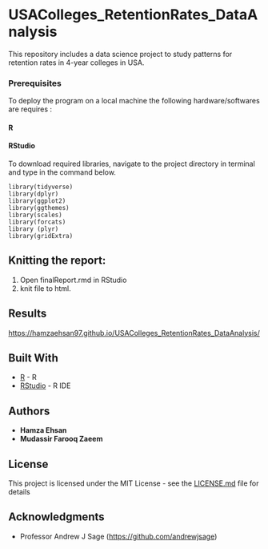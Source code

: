 # USAColleges_RetentionRates_DataAnalysis

This repository includes a data science project to study patterns for retention rates in 4-year colleges in USA.


### Prerequisites

To deploy the program on a local machine the following hardware/softwares are requires :

#### R
#### RStudio


To download required libraries, navigate to the project directory in terminal and type in the command below.

```
library(tidyverse) 
library(dplyr)
library(ggplot2)
library(ggthemes)
library(scales)
library(forcats)
library (plyr)
library(gridExtra)
```


## Knitting the report:

1) Open finalReport.rmd in RStudio
2) knit file to html.

## Results
https://hamzaehsan97.github.io/USAColleges_RetentionRates_DataAnalysis/

## Built With

* [R](https://www.r-project.org/) - R
* [RStudio](https://rstudio.com/) - R IDE



## Authors

* **Hamza Ehsan** 
* **Mudassir Farooq Zaeem** 

## License

This project is licensed under the MIT License - see the [LICENSE.md](LICENSE.md) file for details

## Acknowledgments

* Professor Andrew J Sage (https://github.com/andrewjsage)
